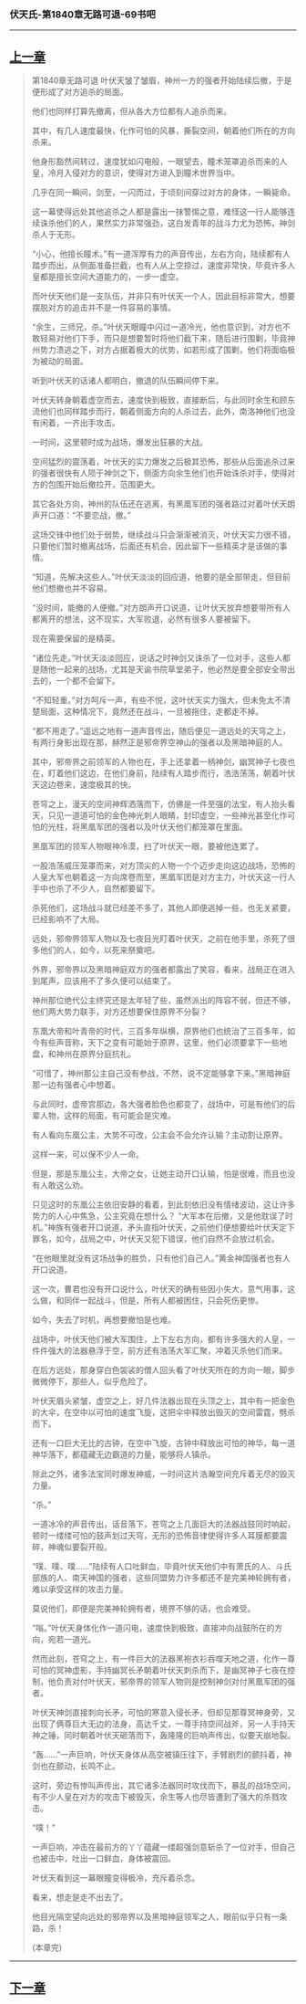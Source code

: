 ### 伏天氏-第1840章无路可退-69书吧

--------
[上一章](./f47af75ebf1b4c469d8ea883efbde78f.md)
--------


>
>
>
>第1840章无路可退
>叶伏天皱了皱眉，神州一方的强者开始陆续后撤，于是便形成了对方追杀的局面。
>
>他们也同样打算先撤离，但从各大方位都有人追杀而来。
>
>其中，有几人速度最快，化作可怕的风暴，撕裂空间，朝着他们所在的方向杀来。
>
>他身形豁然间转过，速度犹如闪电般，一眼望去，瞳术笼罩追杀而来的人皇，冷月入侵对方的意识，使得对方进入到瞳术世界当中。
>
>几乎在同一瞬间，剑至，一闪而过，于顷刻间穿过对方的身体，一瞬毙命。
>
>这一幕使得远处其他追杀之人都是露出一抹警惕之意，难怪这一行人能够连续诛杀他们的人，果然实力非常强劲，这白发青年的战斗力尤为恐怖，神剑杀人于无形。
>
>“小心，他擅长瞳术。”有一道浑厚有力的声音传出，左右方向，陆续都有人踏步而出，从侧面准备拦截，也有人从上空掠过，速度非常快，毕竟许多人皇都是擅长空间大道能力的，一步一虚空。
>
>而叶伏天他们是一支队伍，并非只有叶伏天一个人，因此目标非常大，想要摆脱对方的追击并不是一件容易的事情。
>
>“余生，三师兄，杀。”叶伏天眼瞳中闪过一道冷光，他也意识到，对方也不敢轻易对他们下手，而只是想要暂时将他们截下来，随后进行围剿，毕竟神州势力溃逃之下，对方占据着极大的优势，如若形成了围剿，他们将面临极为被动的局面。
>
>听到叶伏天的话诸人都明白，撤退的队伍瞬间停下来。
>
>叶伏天转身朝着虚空而去，速度快到极致，直接断后，与此同时余生和顾东流他们也同样踏步而行，朝着侧面方向的人杀过去，此外，南洛神他们也没有闲着，一齐出手攻击。
>
>一时间，这里顿时成为战场，爆发出狂暴的大战。
>
>空间猛烈的震荡着，叶伏天的实力爆发之后极其恐怖，那些从后面追杀过来的强者很快有人陨于神剑之下，侧面方向余生他们也开始诛杀对手，使得对方的包围开始后撤拉开，范围更大。
>
>其它各处方向，神州的队伍还在逃离，有黑凰军团的强者路过对着叶伏天朗声开口道：“不要恋战，撤。”
>
>这场交锋中他们处于弱势，继续战斗只会渐渐被消灭，叶伏天实力很不错，只要他们暂时撤离战场，后面还有机会，因此留下一些精英才是该做的事情。
>
>“知道，先解决这些人。”叶伏天淡淡的回应道，他要的是全部带走，但目前他们想撤也并不容易。
>
>“没时间，能撤的人便撤。”对方朗声开口说道，让叶伏天放弃想要带所有人都离开的想法，这不现实，大军败退，必然有很多人要被留下。
>
>现在需要保留的是精英。
>
>“诸位先走。”叶伏天淡淡回应，说话之时神剑又诛杀了一位对手，这些人都是随他一起来的战场，尤其是天谕书院草堂弟子，他必然是要全部安全带出去的，一个都不会留下。
>
>“不知轻重。”对方呵斥一声，有些不悦，这叶伏天实力强大，但未免太不清楚局面，这种情况下，竟然还在战斗，一旦被拖住，走都走不掉。
>
>“都不用走了。”遥远之地有一道声音传出，随后便见一道远处的天穹之上，有两行身影出现在那，赫然正是邪帝界空神山的强者以及黑暗神庭的人。
>
>其中，邪帝界之前领军的人物也在，手上还拿着一柄神剑，幽冥神子七夜也在，盯着他们这边，在他们身前，陆续有人踏步而行，浩浩荡荡，朝着叶伏天这边卷来，速度极其的快。
>
>苍穹之上，漫天的空间神辉洒落而下，仿佛是一件至强的法宝，有人抬头看天，只见一道道可怕的金色神光刺人眼睛，封印虚空，一些神光甚至化作可怕的光柱，将黑凰军团的强者以及叶伏天他们都笼罩在里面。
>
>黑凰军团的领军人物眼神冷漠，扫了叶伏天一眼，要被他连累了。
>
>一股浩荡威压笼罩而来，对方顶尖的人物一个个迈步走向这边战场，恐怖的人皇大军也朝着这一方向席卷而至，黑凰军团是对方主力，叶伏天这一行人手中也杀了不少人，自然都要留下。
>
>杀死他们，这场战斗就已经差不多了，其他人即便逃掉一些，也无关紧要，已经影响不了大局。
>
>远处，邪帝界领军人物以及七夜目光盯着叶伏天，之前在他手里，杀死了很多他们的人，如今，以死来祭奠吧。
>
>外界，邪帝界以及黑暗神庭双方的强者都露出了笑容，看来，战局正在进入到尾声，应该用不了多久便可以结束了。
>
>神州那位绝代公主终究还是太年轻了些，虽然派出的阵容不弱，但还不够，他们两大势力联手，对方还想要保住原界不分裂？
>
>东凰大帝和叶青帝的时代，三百多年纵横，原界他们也统治了三百多年，如今有些声音称，天下之变有可能始于原界，这里，他们必须要拿下一些地盘，和神州在原界分庭抗礼。
>
>“可惜了，神州那公主自己没有参战，不然，说不定能够拿下来。”黑暗神庭那一边有强者心中想着。
>
>与此同时，虚帝宫那边，各大强者脸色也都变了，战场中，可是有他们的后辈人物，这样的局面，有可能会是灾难。
>
>有人看向东凰公主，大势不可改，公主会不会允许认输？主动割让原界。
>
>这样一来，可以保不少人一命。
>
>但是，那是东凰公主，大帝之女，让她主动开口认输，怕是很难，而且也没有人敢这么劝。
>
>只见这时的东凰公主依旧安静的看着，到此刻依旧没有情绪波动，这让许多势力的人心中焦急，公主究竟在想什么？
>“大军本在后撤，又是他耽误了时机。”神族有强者开口说道，矛头直指叶伏天，之前他们便想要给叶伏天定下罪名，如今，战局之中，叶伏天又犯下错误，他们自然不会放过机会。
>
>“在他眼里就没有这场战争的胜负，只有他们自己人。”黄金神国强者也有人开口说道。
>
>这一次，曹君也没有开口说什么，叶伏天的确有些因小失大，意气用事，这么做，和同伴一起战斗，但是，所有人都被困住，只会死伤更惨。
>
>如今，失去了时机，再想要撤怕是也难。
>
>战场中，叶伏天他们被大军围住，上下左右方向，都有许多强大的人皇，一件件强大的法器悬浮于空，前方还有浩荡大军汇聚，冲着灭杀他们而来。
>
>在后方远处，那身穿白色袈裟的僧人回头看了叶伏天所在的方向一眼，脚步微微停下，那些人，似乎危险了。
>
>叶伏天眉头紧皱，虚空之上，好几件法器出现在头顶之上，其中有一把金色的大伞，在空中以可怕的速度飞旋，这把伞中释放出毁灭的空间雷霆，劈杀而下。
>
>还有一口巨大无比的古钟，在空中飞旋，古钟中释放出可怕的神华，每一道神华落下，都蕴藏无边霸道的力量，能够将人镇杀。
>
>除此之外，诸多法宝同时爆发神威，一时间这片浩瀚空间充斥着无尽的毁灭力量。
>
>“杀。”
>
>一道冰冷的声音传出，话音落下，苍穹之上几面巨大的法器战鼓同时响起，顿时一缕缕可怕的鼓声划过天穹，无形的恐怖音律使得许多人耳膜都要震碎，神魂似要裂开般。
>
>“噗、噗、噗……”陆续有人口吐鲜血，毕竟叶伏天他们中有萧氏的人、斗氏部族的人、南天神国的强者，这些同盟势力许多都还不是完美神轮拥有者，难以承受这样的攻击力量。
>
>莫说他们，即便是完美神轮拥有者，境界不够的话，也会难受。
>
>“嗡。”叶伏天身体化作一道闪电，速度快到极致，直接冲向战鼓所在的方向，宛若一道光。
>
>然而此刻，苍穹之上，有一件巨大的法器黑袍衣衫吞噬天地之道，化作一尊可怕的冥神虚影，手持幽冥长矛朝着叶伏天刺杀而下，是幽冥神子七夜在控制，他负责对付叶伏天，邪帝界的领军人物则是控制神剑对付黑凰军团的强者。
>
>叶伏天神剑直接刺向长矛，可怕的寒意入侵长矛，但却见那尊冥神身旁，又出现了俩尊巨大无边的法身，高达千丈，一尊手持空间战斧，另一人手持天神之锤，同时朝着叶伏天砸落而下，轰隆隆的巨响声传出，似要天崩地裂。
>
>“轰……”一声巨响，叶伏天身体从高空被镇压往下，手臂剧烈的颤抖着，神剑也在颤动，长鸣不止。
>
>这时，旁边有惨叫声传出，其它诸多法器同时攻伐而下，暴乱的战场空间，有不少人皇在对方的攻击下被毁灭，余生等人也尽皆遭到了强大的杀戮攻击。
>
>“噗！”
>
>一声巨响，冲击在最前方的丫丫蕴藏一缕超强剑意斩杀了一位对手，但自己也被击中，吐出一口鲜血，身体被震回。
>
>叶伏天看到这一幕眼瞳变得极冷，充斥着杀念。
>
>看来，想走是走不出去了。
>
>他目光隔空望向远处的邪帝界以及黑暗神庭领军之人，眼前似乎只有一条路，杀！
>
>(本章完)
>
>

--------
[下一章](./978064e2776a642de49cf0b7e4941c54.md)
--------
